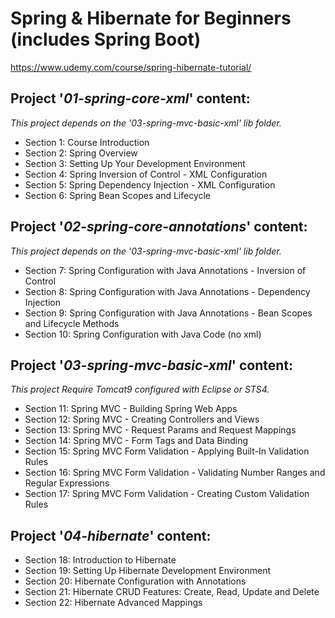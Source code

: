 # Spring & Hibernate for Beginners (includes Spring Boot)

https://www.udemy.com/course/spring-hibernate-tutorial/

## Project '*01-spring-core-xml*' content:
*This project depends on the '03-spring-mvc-basic-xml' lib folder.*
* Section 1: Course Introduction
* Section 2: Spring Overview
* Section 3: Setting Up Your Development Environment
* Section 4: Spring Inversion of Control - XML Configuration
* Section 5: Spring Dependency Injection - XML Configuration
* Section 6: Spring Bean Scopes and Lifecycle

## Project '*02-spring-core-annotations*' content:
*This project depends on the '03-spring-mvc-basic-xml' lib folder.*
* Section 7: Spring Configuration with Java Annotations - Inversion of Control
* Section 8: Spring Configuration with Java Annotations - Dependency Injection
* Section 9: Spring Configuration with Java Annotations - Bean Scopes and Lifecycle Methods
* Section 10: Spring Configuration with Java Code (no xml)

## Project '*03-spring-mvc-basic-xml*' content:
*This project Require Tomcat9 configured with Eclipse or STS4.*
* Section 11: Spring MVC - Building Spring Web Apps
* Section 12: Spring MVC - Creating Controllers and Views
* Section 13: Spring MVC - Request Params and Request Mappings
* Section 14: Spring MVC - Form Tags and Data Binding
* Section 15: Spring MVC Form Validation - Applying Built-In Validation Rules
* Section 16: Spring MVC Form Validation - Validating Number Ranges and Regular Expressions
* Section 17: Spring MVC Form Validation - Creating Custom Validation Rules

## Project '*04-hibernate*' content:
* Section 18: Introduction to Hibernate
* Section 19: Setting Up Hibernate Development Environment
* Section 20: Hibernate Configuration with Annotations
* Section 21: Hibernate CRUD Features: Create, Read, Update and Delete
* Section 22: Hibernate Advanced Mappings
